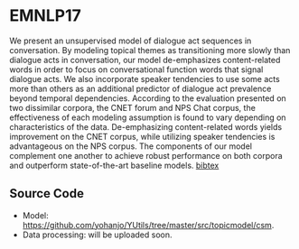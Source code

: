 # EMNLP17

We present an unsupervised model of dialogue act sequences in conversation. By modeling topical themes as transitioning more slowly than dialogue acts in conversation, our model de-emphasizes content-related words in order to focus on conversational function words that signal dialogue acts. We also incorporate speaker tendencies to use some acts more than others as an additional predictor of dialogue act prevalence beyond temporal dependencies. According to the evaluation presented on two dissimilar corpora, the CNET forum and NPS Chat corpus, the effectiveness of each modeling assumption is found to vary depending on characteristics of the data. De-emphasizing content-related words yields improvement on the CNET corpus, while utilizing speaker tendencies is advantageous on the NPS corpus. The components of our model complement one another to achieve robust performance on both corpora and outperform state-of-the-art baseline models. [bibtex](http://www.aclweb.org/anthology/D/D17/D17-1231.bib)

## Source Code
 * Model: <https://github.com/yohanjo/YUtils/tree/master/src/topicmodel/csm>.
 * Data processing: will be uploaded soon.

